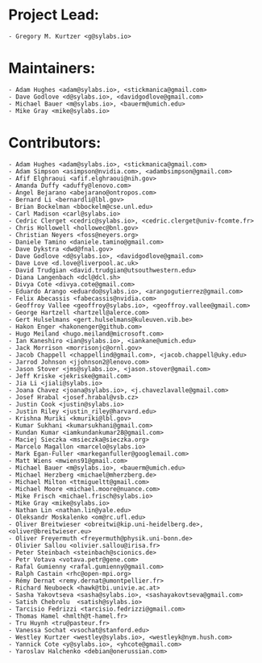 # Project Lead:

    - Gregory M. Kurtzer <g@sylabs.io>

# Maintainers:

    - Adam Hughes <adam@sylabs.io>, <stickmanica@gmail.com>
    - Dave Godlove <d@sylabs.io>, <davidgodlove@gmail.com>
    - Michael Bauer <m@sylabs.io>, <bauerm@umich.edu>
    - Mike Gray <mike@sylabs.io>

# Contributors:

    - Adam Hughes <adam@sylabs.io>, <stickmanica@gmail.com>
    - Adam Simpson <asimpson@nvidia.com>, <adambsimpson@gmail.com>
    - Afif Elghraoui <afif.elghraoui@nih.gov>
    - Amanda Duffy <aduffy@lenovo.com>
    - Ángel Bejarano <abejarano@ontropos.com>
    - Bernard Li <bernardli@lbl.gov>
    - Brian Bockelman <bbockelm@cse.unl.edu>
    - Carl Madison <carl@sylabs.io>
    - Cedric Clerget <cedric@sylabs.io>, <cedric.clerget@univ-fcomte.fr>
    - Chris Hollowell <hollowec@bnl.gov>
    - Christian Neyers <foss@neyers.org>
    - Daniele Tamino <daniele.tamino@gmail.com>
    - Dave Dykstra <dwd@fnal.gov>
    - Dave Godlove <d@sylabs.io>, <davidgodlove@gmail.com>
    - Dave Love <d.love@liverpool.ac.uk>
    - David Trudgian <david.trudgian@utsouthwestern.edu>
    - Diana Langenbach <dcl@dcl.sh>
    - Divya Cote <divya.cote@gmail.com>
    - Eduardo Arango <eduardo@sylabs.io>, <arangogutierrez@gmail.com>
    - Felix Abecassis <fabecassis@nvidia.com>
    - Geoffroy Vallee <geoffroy@sylabs.io>, <geoffroy.vallee@gmail.com>
    - George Hartzell <hartzell@alerce.com>
    - Gert Hulselmans <gert.hulselmans@kuleuven.vib.be>
    - Hakon Enger <hakonenger@github.com>
    - Hugo Meiland <hugo.meiland@microsoft.com>
    - Ian Kaneshiro <ian@sylabs.io>, <iankane@umich.edu>
    - Jack Morrison <morrisonjc@ornl.gov>
    - Jacob Chappell <chappellind@gmail.com>, <jacob.chappell@uky.edu>
    - Jarrod Johnson <jjohnson2@lenovo.com>
    - Jason Stover <jms@sylabs.io>, <jason.stover@gmail.com>
    - Jeff Kriske <jekriske@gmail.com>
    - Jia Li <jiali@sylabs.io>
    - Joana Chavez <joana@sylabs.io>, <j.chavezlavalle@gmail.com>
    - Josef Hrabal <josef.hrabal@vsb.cz>
    - Justin Cook <justin@sylabs.io>
    - Justin Riley <justin_riley@harvard.edu>
    - Krishna Muriki <kmuriki@lbl.gov>
    - Kumar Sukhani <kumarsukhani@gmail.com>
    - Kundan Kumar <iamkundankumar28@gmail.com>
    - Maciej Sieczka <msieczka@sieczka.org>
    - Marcelo Magallon <marcelo@sylabs.io>
    - Mark Egan-Fuller <markeganfuller@googlemail.com>
    - Matt Wiens <mwiens91@gmail.com>
    - Michael Bauer <m@sylabs.io>, <bauerm@umich.edu>
    - Michael Herzberg <michael@mherzberg.de>
    - Michael Milton <ttmigueltt@gmail.com>
    - Michael Moore <michael.moore@nuance.com>
    - Mike Frisch <michael.frisch@sylabs.io>
    - Mike Gray <mike@sylabs.io>
    - Nathan Lin <nathan.lin@yale.edu>
    - Oleksandr Moskalenko <om@rc.ufl.edu>
    - Oliver Breitwieser <obreitwi@kip.uni-heidelberg.de>, <oliver@breitwieser.eu>
    - Oliver Freyermuth <freyermuth@physik.uni-bonn.de>
    - Olivier Sallou <olivier.sallou@irisa.fr>
    - Peter Steinbach <steinbach@scionics.de>
    - Petr Votava <votava.petr@gene.com>
    - Rafal Gumienny <rafal.gumienny@gmail.com>
    - Ralph Castain <rhc@open-mpi.org>
    - Rémy Dernat <remy.dernat@umontpellier.fr>
    - Richard Neuboeck <hawk@tbi.univie.ac.at>
    - Sasha Yakovtseva <sasha@sylabs.io>, <sashayakovtseva@gmail.com>
    - Satish Chebrolu  <satish@sylabs.io>
    - Tarcisio Fedrizzi <tarcisio.fedrizzi@gmail.com>
    - Thomas Hamel <hmlth@t-hamel.fr>
    - Tru Huynh <tru@pasteur.fr>
    - Vanessa Sochat <vsochat@stanford.edu>
    - Westley Kurtzer <westley@sylabs.io>, <westleyk@nym.hush.com>
    - Yannick Cote <y@sylabs.io>, <yhcote@gmail.com>
    - Yaroslav Halchenko <debian@onerussian.com>
